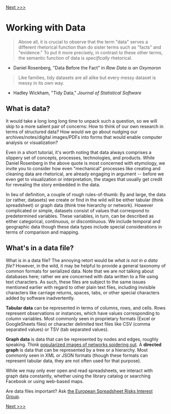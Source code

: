 [Next >>>](introducing-openrefine.md)

# Working with Data

> Above all, it is crucial to observe that the term "data" serves a different rhetorical function than do sister terms such as "facts" and "evidence." To put it more precisely, in contrast to these other terms, the semantic function of data is *specifically* rhetorical.

- Daniel Rosenberg, "Data Before the Fact" in *Raw Data is an Oxymoron*

> Like families, tidy datasets are all alike but every messy dataset is messy in its own way.

- Hadley Wickham, "Tidy Data," *Journal of Statistical Software*

## What is data?

It would take a long long long time to unpack such a question, so we will skip to a more salient pair of concerns: How to think of our own research in terms of structured data? How would we go about nudging our archives/notes/digital images/PDFs into forms that would enable computer analysis or visualization?

Even in a short tutorial, it's worth noting that data always comprises a slippery set of concepts, processes, technologies, and products. While Daniel Rosenberg in the above quote is most concerned with etymology, we invite you to consider how even "mechanical" processes like creating and cleaning data are rhetorical, are already engaging in argument -- before we even get to visualization or interpretation, the stages that usually get credit for revealing the story embedded in the data.

In lieu of definition, a couple of rough rules-of-thumb: By and large, the data (or rather, datasets) we create or find in the wild will be either tabular (think spreadsheet) or graph data (think tree hierarchy or network). However complicated or simple, datasets consist of values that correspond to predetermined variables. These variables, in turn, can be described as either categorical, continuous, or discontinuous. We include temporal and geographic data though these data types include special considerations in terms of comparison and mapping.

## What's in a data file?

What is in a data file? The annoying retort would be *what is not in a data file?* However, in the wild, it may be helpful to provide a general taxonomy of common formats for serialized data. Note that we are *not* talking about databases here; rather we are concerned with data written to a file using text characters. As such, these files are subject to the same issues mentioned earlier with regard to other plain text files, including invisible characters like carriage returns, spaces, tabs, or other special characters added by software inadvertently.

**Tabular data** can be represented in terms of columns, rows, and cells. Rows represent observations or instances, which have values corresponding to column variables. Most commonly seen in proprietary formats (Excel or GoogleSheets files) or character delimited text files like CSV (comma separated values) or TSV (tab separated values).

**Graph data** is data that can be represented by nodes and edges, roughly speaking. Think [popularized images of networks spidering out](https://en.wikipedia.org/wiki/Opte_Project#/media/File:Internet_map_1024.jpg). A **directed graph** is data that can be represented by a tree or a hierarchy. Most commonly seen in XML or JSON formats (though these formats can represent tabular data, they are not often used for that purpose).

While we may only ever open and read spreadsheets, we interact with graph data constantly, whether using the library catalog or searching Facebook or using web-based maps.

Are data files important? Ask [the European Spreadsheet Risks Interest Group](http://www.eusprig.org/).

[Next >>>](tidy-vs-messy.md)